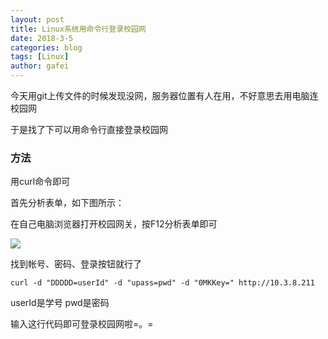 ```yaml
---
layout: post
title: Linux系统用命令行登录校园网
date: 2018-3-5
categories: blog
tags: [Linux]
author: gafei
---
```


今天用git上传文件的时候发现没网，服务器位置有人在用，不好意思去用电脑连校园网

于是找了下可以用命令行直接登录校园网

### 方法
用curl命令即可

首先分析表单，如下图所示：

在自己电脑浏览器打开校园网关，按F12分析表单即可

![](http://oyvmbp6uy.bkt.clouddn.com/20180305_1.png)

找到帐号、密码、登录按钮就行了

```
curl -d "DDDDD=userId" -d "upass=pwd" -d "0MKKey=" http://10.3.8.211
```

userId是学号 pwd是密码

输入这行代码即可登录校园网啦=。=